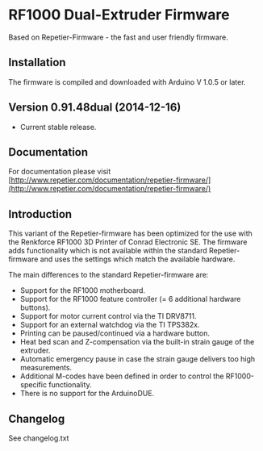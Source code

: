 # RF1000 Dual-Extruder Firmware
Based on Repetier-Firmware - the fast and user friendly firmware.

## Installation

The firmware is compiled and downloaded with Arduino V 1.0.5 or later.

## Version 0.91.48dual (2014-12-16)

* Current stable release.

## Documentation

For documentation please visit [http://www.repetier.com/documentation/repetier-firmware/](http://www.repetier.com/documentation/repetier-firmware/)

## Introduction

This variant of the Repetier-firmware has been optimized for the use with the
Renkforce RF1000 3D Printer of Conrad Electronic SE.
The firmware adds functionality which is not available within the standard
Repetier-firmware and uses the settings which match the available hardware.

The main differences to the standard Repetier-firmware are:

* Support for the RF1000 motherboard.
* Support for the RF1000 feature controller (= 6 additional hardware buttons).
* Support for motor current control via the TI DRV8711.
* Support for an external watchdog via the TI TPS382x.
* Printing can be paused/continued via a hardware button.
* Heat bed scan and Z-compensation via the built-in strain gauge of the extruder.
* Automatic emergency pause in case the strain gauge delivers too high measurements.
* Additional M-codes have been defined in order to control the RF1000-specific functionality.
* There is no support for the ArduinoDUE.

## Changelog

See changelog.txt
